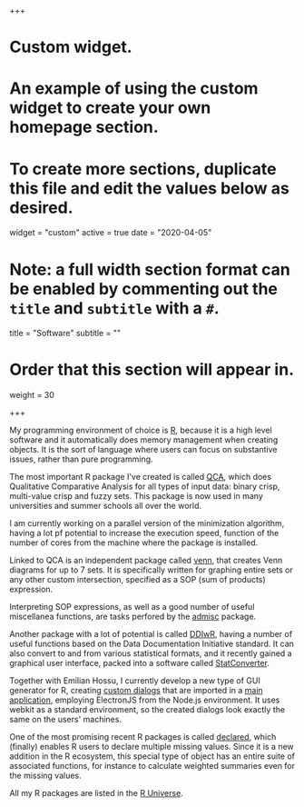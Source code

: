 +++
# Custom widget.
# An example of using the custom widget to create your own homepage section.
# To create more sections, duplicate this file and edit the values below as desired.
widget = "custom"
active = true
date = "2020-04-05"

# Note: a full width section format can be enabled by commenting out the `title` and `subtitle` with a `#`.
title = "Software"
subtitle = ""

# Order that this section will appear in.
weight = 30

+++

My programming environment of choice is [R](https://www.r-project.org), because it is a high level software and it automatically does memory management when creating objects. It is the sort of language where users can focus on substantive issues, rather than pure programming.

The most important R package I've created is called [QCA](https://cran.r-project.org/web/packages/QCA/index.html), which does Qualitative Comparative Analysis for all types of input data: binary crisp, multi-value crisp and fuzzy sets. This package is now used in many universities and summer schools all over the world.

I am currently working on a parallel version of the minimization algorithm, having a lot pf potential to increase the execution speed, function of the number of cores from the machine where the package is installed.

Linked to QCA is an independent package called [venn](https://cran.r-project.org/web/packages/venn/index.html), that creates Venn diagrams for up to 7 sets. It is specifically written for graphing entire sets or any other custom intersection, specified as a SOP (sum of products) expression.

Interpreting SOP expressions, as well as a good number of useful miscellanea functions, are tasks perfored by the [admisc](https://cran.r-project.org/web/packages/admisc/index.html) package.

Another package with a lot of potential is called [DDIwR](https://cran.r-project.org/web/packages/DDIwR/index.html), having a number of useful functions based on the Data Documentation Initiative standard. It can also convert to and from various statistical formats, and it recently gained a graphical user interface, packed into a software called [StatConverter](https://roda.github.io/StatConverter/).

Together with Emilian Hossu, I currently develop a new type of GUI generator for R, creating [custom dialogs](https://github.com/roda/R-GUI-DialogCreator) that are imported in a [main application](https://github.com/roda/R-GUI-MainApp), employing ElectronJS from the Node.js environment. It uses webkit as a standard environment, so the created dialogs look exactly the same on the users' machines.

One of the most promising recent R packages is called [declared](https://cran.r-project.org/web/packages/declared/index.html), which (finally) enables R users to declare multiple missing values. Since it is a new addition in the R ecosystem, this special type of object has an entire suite of associated functions, for instance to calculate weighted summaries even for the missing values.

All my R packages are listed in the [R Universe](https://dusadrian.r-universe.dev/ui#packages).


